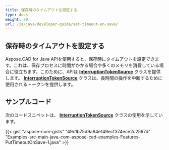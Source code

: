 ```yaml
---
title: 保存時のタイムアウトを設定する
type: docs
weight: 70
url: /ja/java/developer-guide/set-timeout-on-save/
---
```


## **保存時のタイムアウトを設定する**

Aspose.CAD for Java APIを使用すると、保存時にタイムアウトを設定できます。これは、保存プロセスに時間がかかる場合や多くのメモリを消費している場合に役立ちます。このために、APIは [**InterruptionTokenSource**](https://reference.aspose.com/cad/java/com.aspose.cad/InterruptionTokenSource) クラスを提供します。 [**InterruptionTokenSource**](https://reference.aspose.com/cad/java/com.aspose.cad/InterruptionTokenSource) クラスは、長時間の操作を中断するために使用されるトークンを提供します。

## サンプルコード

次のコードスニペットは、 [**InterruptionTokenSource**](https://reference.aspose.com/cad/java/com.aspose.cad/InterruptionTokenSource) クラスの使用を示しています。

{{< gist "aspose-com-gists" "49c1b75d9a84e149ecf374ece2c2597d" "Examples-src-main-java-com-aspose-cad-examples-Features-PutTimeoutOnSave-1.java" >}}
